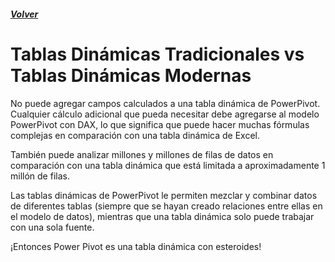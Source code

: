 ##### [Volver](/Curso-de-Herramientas-analiticas-para-auditoria-I/pages/Indice_curso.html)
<script src="https://kit.fontawesome.com/065728df02.js" crossorigin="anonymous"></script>

# Tablas Dinámicas Tradicionales vs Tablas Dinámicas Modernas
 
No puede agregar campos calculados a una tabla dinámica de PowerPivot. Cualquier cálculo adicional que pueda necesitar debe agregarse al modelo PowerPivot con DAX, lo que significa que puede hacer muchas fórmulas complejas en comparación con una tabla dinámica de Excel.

También puede analizar millones y millones de filas de datos en comparación con una tabla dinámica que está limitada a aproximadamente 1 millón de filas.

Las tablas dinámicas de PowerPivot le permiten mezclar y combinar datos de diferentes tablas (siempre que se hayan creado relaciones entre ellas en el modelo de datos), mientras que una tabla dinámica solo puede trabajar con una sola fuente.

¡Entonces Power Pivot es una tabla dinámica con esteroides!